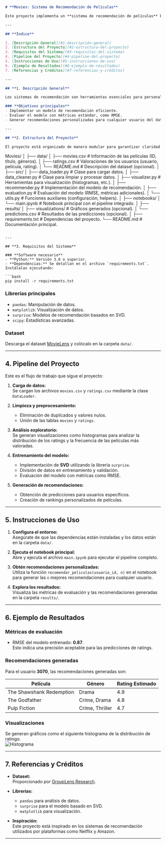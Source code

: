 ```markdown
# **Movies: Sistema de Recomendación de Películas**

Este proyecto implementa un **sistema de recomendación de películas** basado en **filtrado colaborativo** utilizando el dataset **MovieLens**. Se incluye un pipeline completo que abarca desde la carga y limpieza de datos hasta la implementación de un modelo basado en **SVD (Singular Value Decomposition)**, para generar recomendaciones personalizadas.

---

## **Índice**

1. [Descripción General](#1-descripción-general)  
2. [Estructura del Proyecto](#2-estructura-del-proyecto)  
3. [Requisitos del Sistema](#3-requisitos-del-sistema)  
4. [Pipeline del Proyecto](#4-pipeline-del-proyecto)  
5. [Instrucciones de Uso](#5-instrucciones-de-uso)  
6. [Ejemplo de Resultados](#6-ejemplo-de-resultados)  
7. [Referencias y Créditos](#7-referencias-y-créditos)  

---

## **1. Descripción General**

Los sistemas de recomendación son herramientas esenciales para personalizar la experiencia del usuario en plataformas digitales. Este proyecto aplica técnicas de **filtrado colaborativo** para analizar patrones de preferencia de los usuarios y recomendar películas basándose en sus valoraciones previas.

### **Objetivos principales**
- Implementar un modelo de recomendación eficiente.  
- Evaluar el modelo con métricas estándar, como RMSE.  
- Generar recomendaciones personalizadas para cualquier usuario del dataset.  

---

## **2. Estructura del Proyecto**

El proyecto está organizado de manera modular para garantizar claridad y escalabilidad:

```
Movies/
│
├── data/
│   ├── movies.csv          # Información de las películas (ID, título, géneros).
│   ├── ratings.csv         # Valoraciones de los usuarios (usuario, película, rating).
│   └── README.md           # Descripción del dataset (opcional).
│
├── src/
│   ├── data_loader.py      # Clase para cargar datos.
│   ├── data_cleaner.py     # Clase para limpiar y procesar datos.
│   ├── visualizer.py       # Herramientas para visualización (histogramas, etc.).
│   ├── recommender.py      # Implementación del modelo de recomendación.
│   ├── evaluation.py       # Evaluación del modelo (RMSE, métricas adicionales).
│   └── utils.py            # Funciones auxiliares (configuración, helpers).
│
├── notebooks/
│   └── main.ipynb          # Notebook principal con el pipeline integrado.
│
├── results/
│   ├── visualizations/     # Gráficos generados (opcional).
│   └── predictions.csv     # Resultados de las predicciones (opcional).
│
├── requirements.txt        # Dependencias del proyecto.
└── README.md               # Documentación principal.
```

---

## **3. Requisitos del Sistema**

### **Software necesario**
- **Python:** Versión 3.8 o superior.  
- **Dependencias:** Se detallan en el archivo `requirements.txt`. Instálalas ejecutando:

```bash
pip install -r requirements.txt
```

### **Librerías principales**
- `pandas`: Manipulación de datos.  
- `matplotlib`: Visualización de datos.  
- `surprise`: Modelos de recomendación basados en SVD.  
- `scipy`: Estadísticas avanzadas.

### **Dataset**
Descarga el dataset [MovieLens](https://grouplens.org/datasets/movielens/) y colócalo en la carpeta `data/`.

---

## **4. Pipeline del Proyecto**

Este es el flujo de trabajo que sigue el proyecto:

1. **Carga de datos:**  
   Se cargan los archivos `movies.csv` y `ratings.csv` mediante la clase `DataLoader`.

2. **Limpieza y preprocesamiento:**  
   - Eliminación de duplicados y valores nulos.  
   - Unión de las tablas `movies` y `ratings`.  

3. **Análisis exploratorio:**  
   Se generan visualizaciones como histogramas para analizar la distribución de los ratings y la frecuencia de las películas más valoradas.  

4. **Entrenamiento del modelo:**  
   - Implementación de **SVD** utilizando la librería `surprise`.  
   - División de datos en entrenamiento y validación.  
   - Evaluación del modelo con métricas como RMSE.  

5. **Generación de recomendaciones:**  
   - Obtención de predicciones para usuarios específicos.  
   - Creación de rankings personalizados de películas.  

---

## **5. Instrucciones de Uso**

1. **Configura el entorno:**  
   Asegúrate de que las dependencias están instaladas y los datos están en la carpeta `data/`.

2. **Ejecuta el notebook principal:**  
   Abre y ejecuta el archivo `main.ipynb` para ejecutar el pipeline completo.

3. **Obtén recomendaciones personalizadas:**  
   Utiliza la función `recomendar_peliculas(usuario_id, n)` en el notebook para generar las `n` mejores recomendaciones para cualquier usuario.

4. **Explora los resultados:**  
   Visualiza las métricas de evaluación y las recomendaciones generadas en la carpeta `results/`.

---

## **6. Ejemplo de Resultados**

### **Métricas de evaluación**
- RMSE del modelo entrenado: **0.87**.  
  Esto indica una precisión aceptable para las predicciones de ratings.

### **Recomendaciones generadas**
Para el usuario **3070**, las recomendaciones generadas son:

| **Película**              | **Género**         | **Rating Estimado** |
|---------------------------|--------------------|---------------------|
| The Shawshank Redemption  | Drama             | 4.9                 |
| The Godfather             | Crime, Drama      | 4.8                 |
| Pulp Fiction              | Crime, Thriller   | 4.7                 |

### **Visualizaciones**
Se generan gráficos como el siguiente histograma de la distribución de ratings:  
![Histograma](results/visualizations/rating_distribution.png)

---

## **7. Referencias y Créditos**

- **Dataset:**  
  Proporcionado por [GroupLens Research](https://grouplens.org/datasets/movielens/).

- **Librerías:**  
  - `pandas` para análisis de datos.  
  - `surprise` para el modelo basado en SVD.  
  - `matplotlib` para visualización.

- **Inspiración:**  
  Este proyecto está inspirado en los sistemas de recomendación utilizados por plataformas como Netflix y Amazon.

---
```
